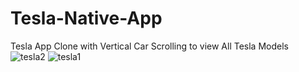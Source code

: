 # Tesla-Native-App
Tesla App Clone with Vertical Car Scrolling to view All Tesla Models
![tesla2](https://user-images.githubusercontent.com/62393328/205235900-78ea0173-1447-4109-bd40-c73ac1e06be4.jpeg)
![tesla1](https://user-images.githubusercontent.com/62393328/205235917-1738236e-bc56-40ea-97bf-8a850826d07c.jpeg)
